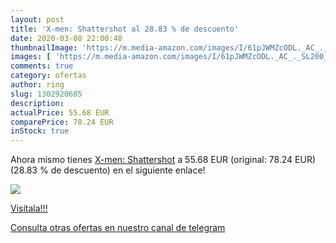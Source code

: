 ```yaml
---
layout: post
title: 'X-men: Shattershot al 28.83 % de descuento'
date: 2020-03-08 22:00:48
thumbnailImage: 'https://m.media-amazon.com/images/I/61pJWMZcODL._AC_._SL200_.jpg'
images: [ 'https://m.media-amazon.com/images/I/61pJWMZcODL._AC_._SL200_.jpg' ]
comments: true
category: ofertas
author: ring
slug: 1302920685
description:
actualPrice: 55.68 EUR
comparePrice: 78.24 EUR
inStock: true
---
```


Ahora mismo tienes [X-men: Shattershot](https://www.amazon.com/dp/1302920685/?tag=redken08-20) a 55.68 EUR (original: 78.24 EUR) (28.83 %  de descuento) en el siguiente enlace!

[![](https://m.media-amazon.com/images/I/61pJWMZcODL._AC_._SL200_.jpg)](https://www.amazon.com/dp/1302920685/?tag=redken08-20)

[Visítala!!!](https://www.amazon.com/dp/1302920685/?tag=redken08-20)

[Consulta otras ofertas en nuestro canal de telegram](https://t.me/s/ofertas25)
